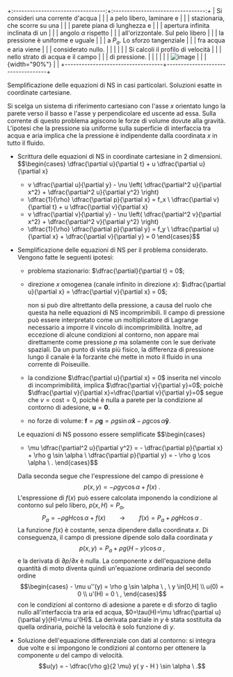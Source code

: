 +:---------------------------------:+:---------------------------------:+
| Si consideri una corrente d'acqua |                                   |
| a pelo libero, laminare e         |                                   |
| stazionaria, che scorre su una    |                                   |
| parete piana di lunghezza e       |                                   |
| apertura infinita inclinata di un |                                   |
| angolo $\alpha$ rispetto          |                                   |
| all'orizzontale. Sul pelo libero  |                                   |
| la pressione è uniforme e uguale  |                                   |
| a $P_a$. Lo sforzo tangenziale    |                                   |
| fra acqua e aria viene            |                                   |
| considerato nullo.                |                                   |
|                                   |                                   |
| Si calcoli il profilo di velocità |                                   |
| nello strato di acqua e il campo  |                                   |
| di pressione.                     |                                   |
|                                   |                                   |
| ![image](./fig/slnEsatte-scivolo) |                                   |
| {width="90%"}                     |                                   |
+-----------------------------------+-----------------------------------+

Semplificazione delle equazioni di NS in casi particolari. Soluzioni
esatte in coordinate cartesiane.

Si scelga un sistema di riferimento cartesiano con l'asse $x$ orientato
lungo la parete verso il basso e l'asse y perpendicolare ed uscente ad
essa. Sulla corrente di questo problema agiscono le forze di volume
dovute alla gravità. L'ipotesi che la pressione sia uniforme sulla
superficie di interfaccia tra acqua e aria implica che la pressione è
indipendente dalla coordinata $x$ in tutto il fluido.

-   Scrittura delle equazioni di NS in coordinate cartesiane in 2
    dimensioni. $$\begin{cases}
      \dfrac{\partial u}{\partial t} + u \dfrac{\partial u}{\partial x}
      + v \dfrac{\partial u}{\partial y} - \nu \left( 
      \dfrac{\partial^2 u}{\partial x^2} +
      \dfrac{\partial^2 u}{\partial y^2} \right)
      + \dfrac{1}{\rho} \dfrac{\partial p}{\partial x} = f_x \\
      \dfrac{\partial v}{\partial t} + u \dfrac{\partial v}{\partial x}
      + v \dfrac{\partial v}{\partial y} - \nu \left( 
      \dfrac{\partial^2 v}{\partial x^2} +
      \dfrac{\partial^2 v}{\partial y^2} \right)
      + \dfrac{1}{\rho} \dfrac{\partial p}{\partial y} = f_y \\
      \dfrac{\partial u}{\partial x} + \dfrac{\partial v}{\partial y} = 0
    \end{cases}$$

-   Semplificazione delle equazioni di NS per il problema considerato.
    Vengono fatte le seguenti ipotesi:

    -   problema stazionario: $\dfrac{\partial}{\partial t} = 0$;

    -   direzione $x$ omogenea (canale infinito in direzione $x$):
        $\dfrac{\partial u}{\partial x} = \dfrac{\partial v}{\partial x} = 0$;

        non si può dire altrettanto della pressione, a causa del ruolo
        che questa ha nelle equazioni di NS incomprimibili. Il campo di
        pressione può essere interpretato come un moltiplicatore di
        Lagrange necessario a imporre il vincolo di incomprimibilità.
        Inoltre, ad eccezione di alcune condizioni al contorno, non
        appare mai direttamente come pressione $p$ ma solamente con le
        sue derivate spaziali. Da un punto di vista più fisico, la
        differenza di pressione lungo il canale è la forzante che mette
        in moto il fluido in una corrente di Poiseuille.

    -   la condizione $\dfrac{\partial u}{\partial x} = 0$ inserita nel
        vincolo di incomprimibilità, implica
        $\dfrac{\partial v}{\partial y}=0$; poichè
        $\dfrac{\partial v}{\partial x}=\dfrac{\partial v}{\partial y}=0$
        segue che $v = \text{cost} = 0$, poiché è nulla a parete per la
        condizione al contorno di adesione, $\bm{u} = \bm{0}$.

    -   no forze di volume:
        $\bm{f} = \rho \bm{g} = \rho g \sin \alpha \bm{\hat{x}} - \rho g \cos \alpha \bm{\hat{y}}$.

    Le equazioni di NS possono essere semplificate $$\begin{cases}
      - \mu \dfrac{\partial^2 u}{\partial y^2} = - \dfrac{\partial p}{\partial x} + \rho g \sin \alpha \\
      \dfrac{\partial p}{\partial y} = - \rho g \cos \alpha \ .
    \end{cases}$$

    Dalla seconda segue che l'espressione del campo di pressione è
    $$p(x,y) = -\rho g y \cos \alpha + f(x) \ .$$ L'espressione di
    $f(x)$ può essere calcolata imponendo la condizione al contorno sul
    pelo libero, $p(x,H) = P_a$,
    $$P_a = -\rho g H \cos \alpha + f(x) \qquad \rightarrow \qquad f(x) = P_a + \rho g H \cos \alpha \ .$$
    La funzione $f(x)$ è costante, senza dipendere dalla coordinata $x$.
    Di conseguenza, il campo di pressione dipende solo dalla coordinata
    $y$ $$p(x,y) = P_a + \rho g ( H - y ) \cos \alpha \ ,$$ e la
    derivata di $\partial p / \partial x$ è nulla. La componente $x$
    dell'equazione della quantità di moto diventa quindi un'equazione
    ordinaria del secondo ordine $$\begin{cases}
        - \mu u''(y) = \rho g  \sin \alpha  \ , \ y \in[0,H] \\
        u(0) = 0  \\ u'(H) = 0 \ ,
      \end{cases}$$ con le condizioni al contorno di adesione a parete e
    di sforzo di taglio nullo all'interfaccia tra aria ed acqua,
    $0=\tau(H)=\mu \dfrac{\partial u}{\partial y}(H)=\mu u'(H)$. La
    derivata parziale in $y$ è stata sostituita da quella ordinaria,
    poichè la velocità è solo funzione di $y$.

-   Soluzione dell'equazione differenziale con dati al contorno: si
    integra due volte e si impongono le condizioni al contorno per
    ottenere la componente $u$ del campo di velocità.
    $$u(y) = - \dfrac{\rho g}{2 \mu} y( y - H ) \sin \alpha \ .$$
